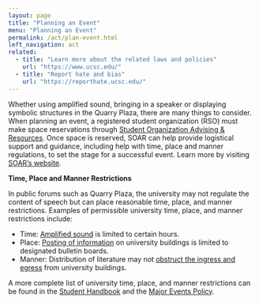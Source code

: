```yaml
---
layout: page
title: "Planning an Event"
menu: "Planning an Event"
permalink: /act/plan-event.html
left_navigation: act
related:
  - title: "Learn more about the related laws and policies"
    url: "https://www.ucsc.edu/"
  - title: "Report hate and bias"
    url: "https://reporthate.ucsc.edu/"
---
```


Whether using amplified sound, bringing in a speaker or displaying symbolic structures in the Quarry Plaza, there are many things to consider. When planning an event, a registered student organization (RSO) must make space reservations through [Student Organization Advising & Resources](http://soar.ucsc.edu/v2/). Once space is reserved, SOAR can help provide logistical support and guidance, including help with time, place and manner regulations, to set the stage for a successful event. Learn more by visiting [SOAR’s website](http://soar.ucsc.edu/v2/planning.html).


**Time, Place and Manner Restrictions**

In public forums such as Quarry Plaza, the university may not regulate the content of speech but can place reasonable time, place, and manner restrictions. Examples of permissible university time, place, and manner restrictions include:

- Time: [Amplified sound](https://someca.ucsc.edu/resources/protocols.html#amplified-sound) is limited to certain hours. 
- Place: [Posting of information](https://crown.ucsc.edu/activities/flier_posting_numbers.pdf) on university buildings is limited to designated bulletin boards.
- Manner: Distribution of literature may not [obstruct the ingress and egress](https://deanofstudents.ucsc.edu/student-conduct/student-handbook/100.003.pdf) from university buildings. 

A more complete list of university time, place, and manner restrictions can be found in the [Student Handbook](https://deanofstudents.ucsc.edu/student-conduct/student-handbook/index.html) and the [Major Events Policy](https://deanofstudents.ucsc.edu/pdf/Major-events-policy.pdf).
